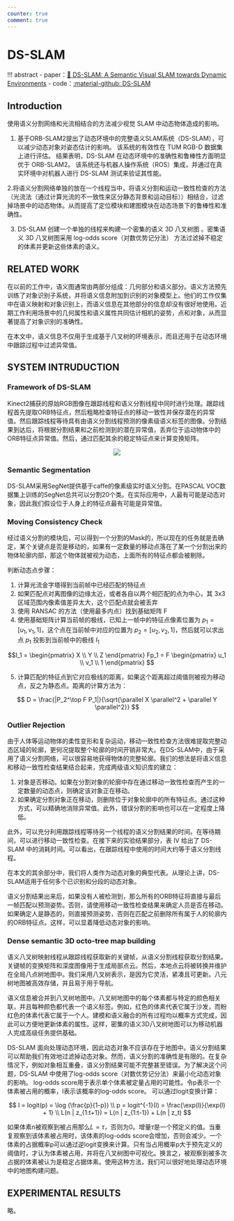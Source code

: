 ```yaml
---
counter: true
comment: true
---
```


# DS-SLAM

!!! abstract
    - paper：[:book: DS-SLAM: A Semantic Visual SLAM towards Dynamic Environments](https://arxiv.org/ftp/arxiv/papers/1809/1809.08379.pdf)
    - code：[:material-github: DS-SLAM](https://github.com/ivipsourcecode/DS-SLAM)

## Introduction

使用语义分割网络和光流相结合的方法减少视觉 SLAM 中动态物体造成的影响。

1. 基于ORB-SLAM2提出了动态环境中的完整语义SLAM系统（DS-SLAM），可以减少动态对象对姿态估计的影响。 该系统的有效性在 TUM RGB-D 数据集 上进行评估。 结果表明，DS-SLAM 在动态环境中的准确性和鲁棒性方面明显优于 ORB-SLAM2。 该系统还与机器人操作系统（ROS）集成，并通过在真实环境中对机器人进行 DS-SLAM 测试来验证其性能。

2.将语义分割网络单独的放在一个线程当中，将语义分割和运动一致性检查的方法（光流法（通过计算光流的不一致性来区分静态背景和运动目标））相结合，过滤掉场景中的动态物体。从而提高了定位模块和建图模块在动态场景下的鲁棒性和准确性。

3. DS-SLAM 创建一个单独的线程来构建一个密集的语义 3D 八叉树图 。密集语义 3D 八叉树图采用 log-odds score（对数优势记分法） 方法过滤掉不稳定的体素并更新这些体素的语义。

## RELATED WORK

在以前的工作中，语义图通常由两部分组成：几何部分和语义部分。语义方法预先训练了对象识别子系统，并将语义信息附加到识别的对象模型上。他们的工作仅集中在语义映射和对象识别上，而语义信息在其他部分的信息却没有很好地使用。近期工作利用场景中的几何属性和语义属性共同估计相机的姿势，点和对象，从而显著提高了对象识别的准确性。

在本文中，语义信息不仅用于生成基于八叉树的环境表示，而且还用于在动态环境中跟踪过程中过滤异常值。


## SYSTEM INTRUDUCTION

### Framework of DS-SLAM

Kinect2捕获的原始RGB图像在跟踪线程和语义分割线程中同时进行处理。跟踪线程首先提取ORB特征点，然后粗略检查特征点的移动一致性并保存潜在的异常值。然后跟踪线程等待具有由语义分割线程预测的像素级语义标签的图像。分割结果到达后，将根据分割结果和之前检测到的潜在异常值，丢弃位于运动物体中的ORB特征点异常值。然后，通过匹配其余的稳定特征点来计算变换矩阵。

<center><img src="https://cdn.jsdelivr.net/gh/jujimeizuo/note@gh-pages/assets/images/cv/slam/DS-SLAM-1.jpg"></center>

### Semantic Segmentation

DS-SLAM采用SegNet提供基于caffe的像素级实时语义分割。在PASCAL VOC数据集上训练的SegNet总共可以分割20个类。在实际应用中，人最有可能是动态对象，因此我们假设位于人身上的特征点最有可能是异常值。

### Moving Consistency Check

经过语义分割的模块后，可以得到一个分割的Mask的，所以现在的任务就是去确定，某个关键点是否是移动的，如果有一定数量的移动点落在了某一个分割出来的物体轮廓内部，那这个物体就被视为动态，上面所有的特征点都会被剔除。

判断动态点步骤：

1. 计算光流金字塔得到当前帧中已经匹配的特征点
2. 如果匹配点对离图像的边缘太近，或者各自以两个相匹配的点为中心，其 3x3 区域范围内像素值差异太大，这个匹配点就会被丢弃
3. 使用 RANSAC 的方法（使用最多内点）找到基础矩阵 F
4. 使用基础矩阵计算当前帧的极线，已知上一帧中的特征点像素位置为 $p_1=[u_1, v_1, 1]$，这个点在当前帧中对应的位置为 $p_2=[u_2, v_2, 1]$，然后就可以求出点 $p_1$ 投影到当前帧中的极线 $I_1$

$$I_1 =
\begin{pmatrix}
X \\
Y \\
Z
\end{pmatrix}
Fp_1 = 
F
\begin{pmatrix}
u_1 \\
v_1 \\
1
\end{pmatrix}
$$

5. 计算匹配的特征点到它对应极线的距离，如果这个距离超过阈值则被视为移动点，反之为静态点。距离的计算方法为：

$$
D = \frac{|P_2^\top F P_1|}{\sqrt{\parallel X \parallel^2 + \parallel Y \parallel^2}}
$$

### Outlier Rejection

由于人体等运动物体的柔性变形和复杂运动，移动一致性检查方法很难提取完整动态区域的轮廓，更何况提取整个轮廓的时间开销非常大。在DS-SLAM中，由于采用了语义分割网络，可以很容易地获得物体的完整轮廓。我们的想法是将语义信息和移动一致性检查结果结合起来，完成两级语义知识库的建立：

1. 对象是否移动。如果在分割对象的轮廓中存在通过移动一致性检查而产生的一定数量的动态点，则确定该对象正在移动。
2. 如果确定分割对象正在移动，则删除位于对象轮廓中的所有特征点。通过这种方式，可以精确地消除异常值。此外，错误分割的影响也可以在一定程度上降低。

此外，可以充分利用跟踪线程等待另一个线程的语义分割结果的时间。在等待期间，可以进行移动一致性检查。在接下来的实验结果部分，表 IV 给出了 DS-SLAM 中的消耗时间。可以看出，在跟踪线程中使用的时间大约等于语义分割线程。

在本文的其余部分中，我们将人类作为动态对象的典型代表。从理论上讲，DS-SLAM适用于任何多个已识别和分段的动态对象。

语义分割结果出来后，如果没有人被检测到，那么所有的ORB特征将直接与最后一帧匹配以预测姿势。否则，请使用移动一致性检查结果来确定人员是否在移动。如果确定人是静态的，则直接预测姿势，否则在匹配之前删除所有属于人的轮廓内的ORB特征点。这样，可以显着降低动态对象的影响。

### Dense semantic 3D octo-tree map building

语义八叉树映射线程从跟踪线程获取新的关键帧，从语义分割线程获取分割结果。关键帧的变换矩阵和深度图像用于生成局部点云。然后，本地点云将被转换并维护在全局八点树地图中。我们采用八叉树表示，是因为它灵活，紧凑且可更新。八元树地图被高效存储，并且易于用于导航。

语义信息被合并到八叉树地图中。八叉树地图中的每个体素都与特定的颜色相关联，并且每种颜色都代表一个语义标签。例如，红色的体素代表它属于沙发，而粉红色的体素代表它属于一个人。建模和语义融合的所有过程均以概率方式完成，因此可以方便地更新体素的属性。这样，密集的语义3D八叉树地图可以为移动机器人完成高级任务提供基础。

DS-SLAM 面向处理动态环境，因此动态对象不应该存在于地图中。语义分割结果可以帮助我们有效地过滤掉动态对象。然而，语义分割的准确性是有限的。在复杂情况下，例如对象相互重叠，语义分割结果可能不完整甚至错误。为了解决这个问题，DS-SLAM 中使用了log-odds score（对数优势记分法）来最小化动态对象的影响。 log-odds score用于表示单个体素被定量占用的可能性。令p表示一个体素被占用的概率，l表示该概率的log-odds score。  可以通过logit变换计算：

$$
l = logit(p) = \log (\frac{p}{1-p}) \\
p = logit^{-1}(l) = \frac{\exp(l)}{\exp(l) + 1} \\
L(n | z_{1:t+1}) = L(n | z_{1:t-1}) + L(n | z_t)
$$

如果体素n被观察到被占用那么$L=\tau$，否则为0。增量$\tau$是一个预定义的值。当重复观察到该体素被占用时，该体素的log-odds score会增加，否则会减少。一个体素的占据概率p可以通过逆logit变换来计算。只有当占用概率p大于预先定义的阈值时，才认为体素被占用，并将在八叉树图中可视化。换言之，被观察到被多次占据的体素被认为是稳定占据体素。使用这种方法，我们可以很好地处理动态环境中的地图构建问题。

## EXPERIMENTAL RESULTS

略。